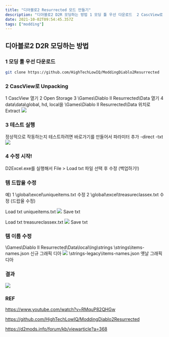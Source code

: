 ```yaml
---
title: "디아블로2 Resurrected 모드 만들기"
description: "디아블로2 D2R 모딩하는 방법 1 모딩 툴 우선 다운로드  2 CascView로 Unpacking 1 CascView 열기 2 Open Storage 3 \Games\Diablo II Resurrected\Data 열기 4 data\data\global, hd, lo"
date: 2021-10-02T09:54:45.357Z
tags: ["modding"]
---
```

## 디아블로2 D2R 모딩하는 방법
### 1 모딩 툴 우선 다운로드
```bash
git clone https://github.com/HighTechLowIQ/ModdingDiablo2Resurrected
```
### 2 CascView로 Unpacking
1 CascView 열기
2 Open Storage
3 \Games\Diablo II Resurrected\Data 열기
4 data\data\global, hd, local을 \Games\Diablo II Resurrected\Data 위치로 Extract
![](/images/59c5635e-e0a3-4abf-bd11-155ee8a001da-image.png)

### 3 테스트 실행
정상적으로 작동하는지 테스트하려면 바로가기를 만들어서 파라미터 추가 -direct -txt
![](/images/b6b26ce3-8ff6-458b-b5d2-4f21899897e2-image.png)

### 4 수정 시작!
D2Excel.exe를 실행해서 File > Load txt 파일 선택 후 수정 (백업하기!)

### 템 드랍율 수정

예) 
1 \global\excel\uniqueitems.txt 수정
2 \global\excel\treasureclassex.txt 수정 (드랍율 수정)

Load txt
uniqueitems.txt
![](/images/27393c5a-199c-4b74-8f69-2ad8d0355220-image.png)
Save txt

Load txt
treasureclassex.txt
![](/images/5db8dd2e-d2d5-4d4e-b1ca-70ecfe1a210b-image.png)
Save txt


### 템 이름 수정
\Games\Diablo II Resurrected\Data\local\lng\strings
\strings\items-names.json
신규 그래픽 디아
![](/images/1d603a15-29f7-4d7a-bcd0-ba935b067738-image.png)
\strings-legacy\items-names.json
옛날 그래픽 디아

### 결과
![](/images/08ece276-8fdc-4eca-9d4a-e2eddfd20818-image.png)

### REF
https://www.youtube.com/watch?v=RMquP82QHGw

https://github.com/HighTechLowIQ/ModdingDiablo2Resurrected

https://d2mods.info/forum/kb/viewarticle?a=368